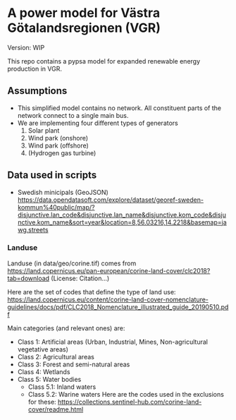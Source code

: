 # A power model for Västra Götalandsregionen (VGR)

Version: WIP

This repo contains a pypsa model for expanded renewable energy production in VGR.

## Assumptions

- This simplified model contains no network. All constituent parts of the network connect to a single main bus.
- We are implementing four different types of generators
  1. Solar plant
  2. Wind park (onshore)
  3. Wind park (offshore)
  4. (Hydrogen gas turbine)


## Data used in scripts

- Swedish minicipals (GeoJSON)
https://data.opendatasoft.com/explore/dataset/georef-sweden-kommun%40public/map/?disjunctive.lan_code&disjunctive.lan_name&disjunctive.kom_code&disjunctive.kom_name&sort=year&location=8,56.03216,14.2218&basemap=jawg.streets


### Landuse

Landuse (in data/geo/corine.tif) comes from https://land.copernicus.eu/pan-european/corine-land-cover/clc2018?tab=download (License: Citation...)

Here are the set of codes that define the type of land use:
https://land.copernicus.eu/content/corine-land-cover-nomenclature-guidelines/docs/pdf/CLC2018_Nomenclature_illustrated_guide_20190510.pdf

Main categories (and relevant ones) are:
- Class 1: Artificial areas (Urban, Industrial, Mines, Non-agricultural vegetative areas)
- Class 2: Agricultural areas
- Class 3: Forest and semi-natural areas
- Class 4: Wetlands
- Class 5: Water bodies
  - Class 5.1: Inland waters
  - Class 5.2: Warine waters
Here are the codes used in the exclusions for these:
https://collections.sentinel-hub.com/corine-land-cover/readme.html



